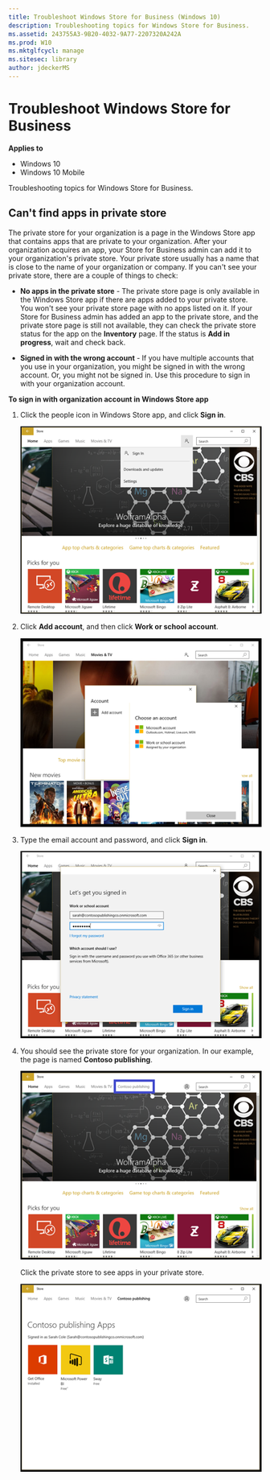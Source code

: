 ```yaml
---
title: Troubleshoot Windows Store for Business (Windows 10)
description: Troubleshooting topics for Windows Store for Business.
ms.assetid: 243755A3-9B20-4032-9A77-2207320A242A
ms.prod: W10
ms.mktglfcycl: manage
ms.sitesec: library
author: jdeckerMS
---
```


# Troubleshoot Windows Store for Business


**Applies to**

-   Windows 10
-   Windows 10 Mobile

Troubleshooting topics for Windows Store for Business.

## Can't find apps in private store


The private store for your organization is a page in the Windows Store app that contains apps that are private to your organization. After your organization acquires an app, your Store for Business admin can add it to your organization's private store. Your private store usually has a name that is close to the name of your organization or company. If you can't see your private store, there are a couple of things to check:

-   **No apps in the private store** - The private store page is only available in the Windows Store app if there are apps added to your private store. You won't see your private store page with no apps listed on it. If your Store for Business admin has added an app to the private store, and the private store page is still not available, they can check the private store status for the app on the **Inventory** page. If the status is **Add in progress**, wait and check back.

-   **Signed in with the wrong account** - If you have multiple accounts that you use in your organization, you might be signed in with the wrong account. Or, you might not be signed in. Use this procedure to sign in with your organization account.

**To sign in with organization account in Windows Store app**

1.  Click the people icon in Windows Store app, and click **Sign in**.

    ![](images/wsfb-wsappsignin.png)

2.  Click **Add account**, and then click **Work or school account**.

    ![](images/wsfb-wsappaddacct.png)

3.  Type the email account and password, and click **Sign in**.

    ![](images/wsfb-wsappworkacct.png)

4.  You should see the private store for your organization. In our example, the page is named **Contoso publishing**.

    ![](images/wsfb-wsappprivatestore.png)

    Click the private store to see apps in your private store.

    ![](images/wsfb-privatestoreapps.png)

 

 





